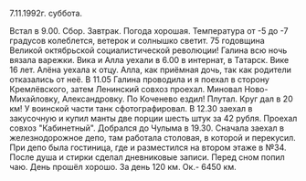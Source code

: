 7.11.1992г. суббота.

Встал в 9.00. Сбор. Завтрак. Погода хорошая. Температура от -5 до -7 градусов колеблется, ветерок и солнышко светит.
75 годовщина Великой октябрьской социалистической революции! 
Галина всю ночь вязала варежки. Вика и Алла уехали в 6.00 в интернат, в Татарск. Вике 16 лет. Алёна уехала к отцу. Алла, как приёмная дочь, так как родители отказались от неё.
 В 11.05 Галина проводила и я поехал в сторону Кремлёвского, затем Ленинский совхоз проехал. Миновал Ново-Михайловку, Александровку. По Коченево ездил! Плутал. Круг дал в 20 км! У воинской части танк сфотографировал.
 В 12.30 заехал в закусочную и купил манты две порции шесть штук за 42 рубля.
  Проехал совхоз "Кабинетный".
 Добрался до Чулыма в 19.30. Сначала заехал в железнодорожное депо, там работала столовая, в которой и перекусил. При депо была гостиница, где и разместился на втором этаже в №34. После душа и стирки сделал дневниковые записи. Перед сном попил чаю. День прошёл хорошо. 
 За день 120 км. Ок.- 6450 км.
